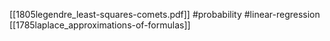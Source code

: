 [[1805legendre_least-squares-comets.pdf]]
#probability #linear-regression
[[1785laplace_approximations-of-formulas]]
